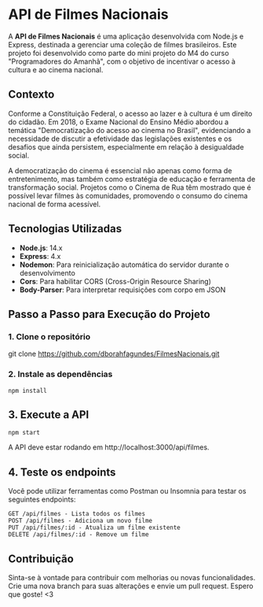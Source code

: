 # API de Filmes Nacionais

A **API de Filmes Nacionais** é uma aplicação desenvolvida com Node.js e Express, destinada a gerenciar uma coleção de filmes brasileiros. Este projeto foi desenvolvido como parte do mini projeto do M4 do curso "Programadores do Amanhã", com o objetivo de incentivar o acesso à cultura e ao cinema nacional.

## Contexto

Conforme a Constituição Federal, o acesso ao lazer e à cultura é um direito do cidadão. Em 2018, o Exame Nacional do Ensino Médio abordou a temática "Democratização do acesso ao cinema no Brasil", evidenciando a necessidade de discutir a efetividade das legislações existentes e os desafios que ainda persistem, especialmente em relação à desigualdade social.

A democratização do cinema é essencial não apenas como forma de entretenimento, mas também como estratégia de educação e ferramenta de transformação social. Projetos como o Cinema de Rua têm mostrado que é possível levar filmes às comunidades, promovendo o consumo do cinema nacional de forma acessível.

## Tecnologias Utilizadas

- **Node.js**: 14.x
- **Express**: 4.x
- **Nodemon**: Para reinicialização automática do servidor durante o desenvolvimento
- **Cors**: Para habilitar CORS (Cross-Origin Resource Sharing)
- **Body-Parser**: Para interpretar requisições com corpo em JSON

## Passo a Passo para Execução do Projeto

### 1. Clone o repositório

git clone https://github.com/dborahfagundes/FilmesNacionais.git

### 2. Instale as dependências
```
npm install
```

## 3. Execute a API
```
npm start
```
A API deve estar rodando em http://localhost:3000/api/filmes.

## 4. Teste os endpoints
Você pode utilizar ferramentas como Postman ou Insomnia para testar os seguintes endpoints:

```
GET /api/filmes - Lista todos os filmes
POST /api/filmes - Adiciona um novo filme
PUT /api/filmes/:id - Atualiza um filme existente
DELETE /api/filmes/:id - Remove um filme
```

## Contribuição
Sinta-se à vontade para contribuir com melhorias ou novas funcionalidades. Crie uma nova branch para suas alterações e envie um pull request.
Espero que goste! <3
